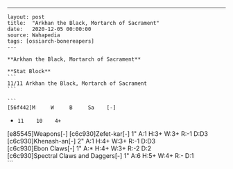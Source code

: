 ---
    layout: post
    title:  "Arkhan the Black, Mortarch of Sacrament"
    date:   2020-12-05 00:00:00
    source: Wahapedia
    tags: [ossiarch-bonereapers]
    ---
    
    **Arkhan the Black, Mortarch of Sacrament**
    
    **Stat Block**
    ```
    11/11 Arkhan the Black, Mortarch of Sacrament
    ```
    
    ```
    [56f442]M     W     B     Sa    [-]
*     11    10    4+    
[e85545]Weapons[-]
[c6c930]Zefet-kar[-]
1"     A:1    H:3+   W:3+   R:-1   D:D3  
[c6c930]Khenash-an[-]
2"     A:1    H:4+   W:3+   R:-1   D:D3  
[c6c930]Ebon Claws[-]
1"     A:*    H:4+   W:3+   R:-2   D:2   
[c6c930]Spectral Claws and Daggers[-]
1"     A:6    H:5+   W:4+   R:-    D:1   
    ```
    
    
    